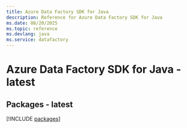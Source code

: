 ```yaml
---
title: Azure Data Factory SDK for Java
description: Reference for Azure Data Factory SDK for Java
ms.date: 08/20/2025
ms.topic: reference
ms.devlang: java
ms.service: datafactory
---
```

# Azure Data Factory SDK for Java - latest
## Packages - latest
[!INCLUDE [packages](data-factory-index.md)]